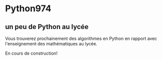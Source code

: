 # Python974
## un peu de Python au lycée

Vous trouverez prochainement des algorithmes en Python en rapport avec l'enseignement des mathématiques au lycée.

En cours de construction!
